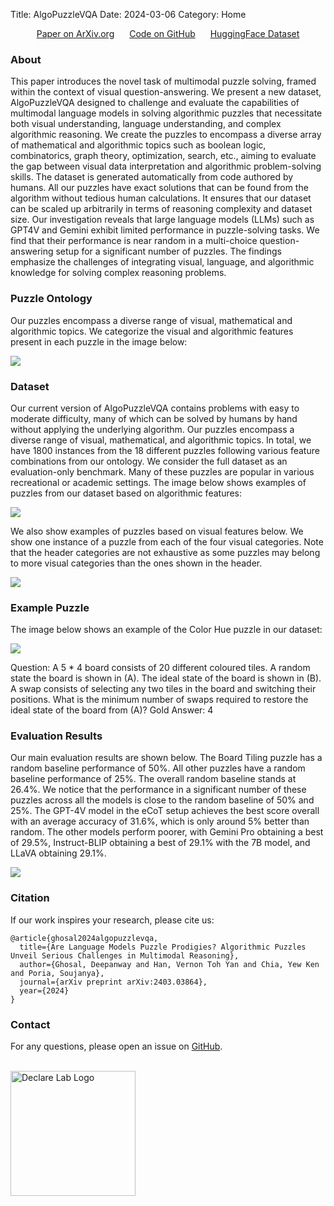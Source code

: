 Title: AlgoPuzzleVQA
Date: 2024-03-06
Category: Home

<div style="text-align: center;">
    <a href="https://arxiv.org/abs/2403.03864" class="button" style="margin: 0 10px;">Paper on ArXiv.org</a>
    <a href="https://github.com/declare-lab/puzzle-reasoning" class="button" style="margin: 0 10px;">Code on GitHub</a>
    <a href="https://github.com/declare-lab/puzzle-reasoning" class="button" style="margin: 0 10px;">HuggingFace Dataset</a>
</div>

### About

This paper introduces the novel task of multimodal puzzle solving, framed within the context of visual
question-answering. We present a new dataset, AlgoPuzzleVQA designed to challenge and evaluate the capabilities of
multimodal language models in solving algorithmic puzzles that necessitate both visual understanding, language
understanding, and complex algorithmic reasoning. We create the puzzles to encompass a diverse array of mathematical and
algorithmic topics such as boolean logic, combinatorics, graph theory, optimization, search, etc., aiming to evaluate
the gap between visual data interpretation and algorithmic problem-solving skills. The dataset is generated
automatically from code authored by humans. All our puzzles have exact solutions that can be found from the algorithm
without tedious human calculations. It ensures that our dataset can be scaled up arbitrarily in terms of reasoning
complexity and dataset size. Our investigation reveals that large language models (LLMs) such as GPT4V and Gemini
exhibit limited performance in puzzle-solving tasks. We find that their performance is near random in a multi-choice
question-answering setup for a significant number of puzzles. The findings emphasize the challenges of integrating
visual, language, and algorithmic knowledge for solving complex reasoning problems.

### Puzzle Ontology

Our puzzles encompass a diverse range of visual, mathematical and algorithmic topics. We categorize the visual and
algorithmic features present in each puzzle in the image below:

![](/images/categories.png)

### Dataset

Our current version of AlgoPuzzleVQA contains problems with easy to moderate difficulty, many of which can be solved by
humans by hand without applying the underlying algorithm. Our puzzles encompass a diverse range of visual, mathematical,
and algorithmic topics. In total, we have 1800 instances from the 18 different puzzles following various feature
combinations from our ontology. We consider the full dataset as an evaluation-only benchmark.
Many of these puzzles are popular in various recreational or academic settings. The image below shows examples of
puzzles from our dataset based on algorithmic features:

![](/images/examples.png)

We also show examples of puzzles based on visual features below. We show one instance of a puzzle from each of the four
visual
categories. Note that the header categories are not exhaustive as some puzzles may belong to more visual categories than
the ones shown in the header.

![](/images/features.png)

### Example Puzzle

The image below shows an example of the Color Hue puzzle in our dataset:

![](/images/color_hue.png)

Question: A 5 * 4 board consists of
20 different coloured tiles. A random state the board is shown in (A). The ideal state of the board is shown in (B). A
swap consists of selecting any two tiles in the board and switching their positions. What is the minimum number of swaps
required to restore the ideal state of the board from (A)? Gold Answer: 4

### Evaluation Results

Our main evaluation results are shown below. The Board Tiling puzzle has a random baseline performance of 50%. All other
puzzles have a random baseline
performance of 25%. The overall random baseline stands at 26.4%. We notice that the performance in a significant
number of these puzzles across all the models is close to the random baseline of 50% and 25%. The GPT-4V model in the
eCoT setup achieves the best score overall with an average accuracy of 31.6%, which is only around 5% better than
random. The other models perform poorer, with Gemini Pro obtaining a best of 29.5%, Instruct-BLIP obtaining a best of
29.1% with the 7B model, and LLaVA obtaining 29.1%.

![](/images/results.png)

### Citation

If our work inspires your research, please cite us:

```
@article{ghosal2024algopuzzlevqa,
  title={Are Language Models Puzzle Prodigies? Algorithmic Puzzles Unveil Serious Challenges in Multimodal Reasoning},
  author={Ghosal, Deepanway and Han, Vernon Toh Yan and Chia, Yew Ken and Poria, Soujanya},
  journal={arXiv preprint arXiv:2403.03864},
  year={2024}
}
```

### Contact

For any questions, please open an issue on [GitHub](https://github.com/declare-lab/puzzle-reasoning/issues).

<br>
<a href="https://declare-lab.github.io">
    <img src="https://declare-lab.github.io/assets/images/logos/square-light.png" alt="Declare Lab Logo" style="width: 200px; height: auto;">
</a>
